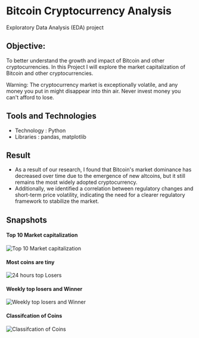 # Bitcoin Cryptocurrency Analysis 
Exploratory Data Analysis (EDA) project

## Objective: 
To better understand the growth and impact of Bitcoin and other cryptocurrencies. 
In this Project I will explore the market capitalization of Bitcoin and other cryptocurrencies.

Warning: The cryptocurrency market is exceptionally volatile, and any money you put in might disappear into thin air. Never invest money you can't afford to lose.

## Tools and Technologies
- Technology : Python
- Libraries : pandas, matplotlib 

## Result 
- As a result of our research, I found that Bitcoin's market dominance has decreased over time due to the emergence of new altcoins, but it still remains the most widely adopted cryptocurrency.
- Additionally, we identified a correlation between regulatory changes and short-term price volatility, indicating the need for a clearer regulatory framework to stabilize the market.

## Snapshots

#### **Top 10 Market capitalization**
![Top 10 Market capitalization](https://github.com/Ashleshk/Exploring-the-Bitcoin-Cryptocurrency-Market/blob/main/Images/Screenshot%202023-04-05%20at%2011.41.10%20PM.png)


#### Most coins are tiny

![24 hours top Losers](https://github.com/Ashleshk/Exploring-the-Bitcoin-Cryptocurrency-Market/blob/main/Images/Screenshot%202023-04-05%20at%2011.42.32%20PM.png)

#### Weekly top losers and Winner

![Weekly top losers and Winner](https://github.com/Ashleshk/Exploring-the-Bitcoin-Cryptocurrency-Market/blob/main/Images/Screenshot%202023-04-05%20at%2011.42.50%20PM.png)


#### Classifcation of Coins
![Classifcation of Coins](https://github.com/Ashleshk/Exploring-the-Bitcoin-Cryptocurrency-Market/blob/main/Images/Screenshot%202023-04-05%20at%2011.43.28%20PM.png)
